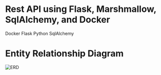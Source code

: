 # Rest API using Flask, Marshmallow, SqlAlchemy, and Docker
Docker
Flask
Python
SqlAlchemy


# Entity Relationship Diagram
![ERD](https://imgur.com/fAjYETy)
